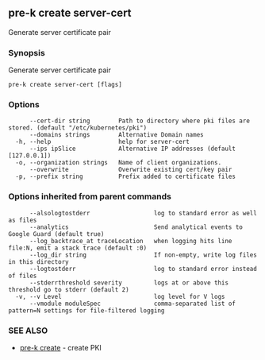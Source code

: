 ## pre-k create server-cert

Generate server certificate pair

### Synopsis

Generate server certificate pair

```
pre-k create server-cert [flags]
```

### Options

```
      --cert-dir string        Path to directory where pki files are stored. (default "/etc/kubernetes/pki")
      --domains strings        Alternative Domain names
  -h, --help                   help for server-cert
      --ips ipSlice            Alternative IP addresses (default [127.0.0.1])
  -o, --organization strings   Name of client organizations.
      --overwrite              Overwrite existing cert/key pair
  -p, --prefix string          Prefix added to certificate files
```

### Options inherited from parent commands

```
      --alsologtostderr                  log to standard error as well as files
      --analytics                        Send analytical events to Google Guard (default true)
      --log_backtrace_at traceLocation   when logging hits line file:N, emit a stack trace (default :0)
      --log_dir string                   If non-empty, write log files in this directory
      --logtostderr                      log to standard error instead of files
      --stderrthreshold severity         logs at or above this threshold go to stderr (default 2)
  -v, --v Level                          log level for V logs
      --vmodule moduleSpec               comma-separated list of pattern=N settings for file-filtered logging
```

### SEE ALSO

* [pre-k create](pre-k_create.md)	 - create PKI

